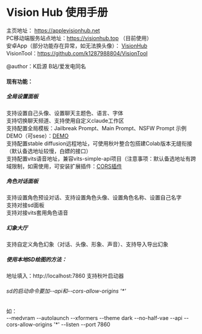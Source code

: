 # Vision Hub 使用手册

主页地址： https://applevisionhub.net \
PC移动端服务站点地址：https://visionhub.top （目前使用）\
安卓App（部分功能存在异常，如无法换头像）： <a href="https://github.com/k1287988804/visionhubdocs/releases/download/v1.0.0/VisionHub_1.0.0_release.apk" target="_blank" >VisionHub</a> \
VisionTool：https://github.com/k1287988804/VisionTool

@author：K启源 B站/爱发电同名

#### 现有功能：

##### 全局设置面板 
支持设置自己头像、设置聊天主题色、语言、字体 \
支持切换聊天频道、支持使用自定义claude工作区 \
支持配置全局模板：Jailbreak Prompt、Main Prompt、NSFW Prompt 示例DEMO（可sese）：<a href="https://github.com/k1287988804/visionhubdocs/blob/main/18template.md" target="_black">DEMO</a> \
支持配置stable diffusion远程地址，可使用秋叶整合包搭建Colab版本无缝衔接 （默认备选地址较慢，白嫖的接口） \
支持配置vits语音地址，兼容vits-simple-api项目（注意事项：默认备选地址有跨域限制，如需使用，可安装扩展插件：<a href="https://chrome.google.com/webstore/detail/cors-unblock/lfhmikememgdcahcdlaciloancbhjino" target="_blank">CORS插件</a> 

##### 角色对话面板
支持设置角色预设对话、支持设置角色头像、设置角色名称、设置自己名字 \
支持对接sd面板 \
支持对接vits套用角色语音 

##### 幻象大厅
支持自定义角色幻象（对话、头像、形象、声音）、支持导入导出幻象

##### 使用本地SD绘图的方法：
地址填入：http://localhost:7860   支持秋叶启动器
###### sd的启动命令要加--api和--cors-allow-origins '*' 
如：\
--medvram --autolaunch --xformers --theme dark --no-half-vae --api --cors-allow-origins '*' --listen --port 7860





